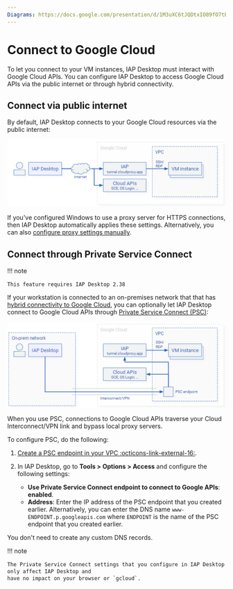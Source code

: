 ```yaml
---
Diagrams: https://docs.google.com/presentation/d/1M3uXC6tJQDtxIO89fO7tBxXumQnbfIb4jf9v7dHMGE4/edit#slide=id.p
---
```


# Connect to Google Cloud

To let you connect to your VM instances, IAP Desktop must interact with Google Cloud APIs. You can configure
IAP Desktop to access Google Cloud APIs via the public internet or through hybrid connectivity.


## Connect via public internet

By default, IAP Desktop connects to your Google Cloud resources via the public internet:

![Connect via public internet](images/connect-via-internet.png)

If you've configured Windows to use a proxy server for HTTPS connections, then 
IAP Desktop automatically applies these settings. Alternatively, you can also
[configure proxy settings manually](proxy-configuration.md).


## Connect through Private Service Connect

!!! note

    This feature requires IAP Desktop 2.38
    
If your workstation is connected to an on-premises network that that has
[hybrid connectivity to Google Cloud](https://cloud.google.com/hybrid-connectivity),
you can optionally let IAP Desktop connect to Google Cloud APIs through 
[Private Service Connect (PSC)](https://cloud.google.com/vpc/docs/about-accessing-google-apis-endpoints):

![Connect through Private Service Connect](images/connect-via-psc.png)

When you use PSC, connections to Google Cloud APIs traverse your Cloud Interconnect/VPN link
and bypass local proxy servers.

To configure PSC, do the following:

1.  [Create a PSC endpoint in your VPC :octicons-link-external-16:](https://cloud.google.com/vpc/docs/configure-private-service-connect-apis).
1.  In IAP Desktop, go to **Tools > Options > Access** and configure the following settings:

    *   **Use Private Service Connect endpoint to connect to Google APIs**: **enabled**.
    *   **Address**: Enter the IP address of the PSC endpoint that you created earlier. Alternatively,
        you can enter the DNS name `www-ENDPOINT.p.googleapis.com` where `ENDPOINT` is the name of the 
        PSC endpoint that you created earlier.
        
You don't need to create any custom DNS records.
        
!!! note

    The Private Service Connect settings that you configure in IAP Desktop only affect IAP Desktop and
    have no impact on your browser or `gcloud`.
    